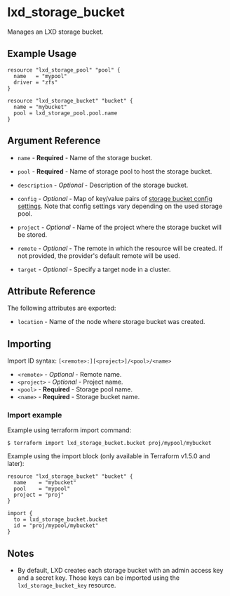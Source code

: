 # lxd_storage_bucket

Manages an LXD storage bucket.

## Example Usage

```hcl
resource "lxd_storage_pool" "pool" {
  name   = "mypool"
  driver = "zfs"
}

resource "lxd_storage_bucket" "bucket" {
  name = "mybucket"
  pool = lxd_storage_pool.pool.name
}
```

## Argument Reference

* `name` - **Required** - Name of the storage bucket.

* `pool` - **Required** - Name of storage pool to host the storage bucket.

* `description` - *Optional* - Description of the storage bucket.

* `config` - *Optional* - Map of key/value pairs of
  [storage bucket config settings](https://documentation.ubuntu.com/lxd/en/latest/howto/storage_buckets/#configure-storage-bucket-settings).
  Note that config settings vary depending on the used storage pool.

* `project` - *Optional* - Name of the project where the storage bucket will be stored.

* `remote` - *Optional* - The remote in which the resource will be created. If
  not provided, the provider's default remote will be used.

* `target` - *Optional* - Specify a target node in a cluster.


## Attribute Reference

The following attributes are exported:

* `location` - Name of the node where storage bucket was created.

## Importing

Import ID syntax: `[<remote>:][<project>]/<pool>/<name>`

* `<remote>` - *Optional* - Remote name.
* `<project>` - *Optional* - Project name.
* `<pool>` - **Required** - Storage pool name.
* `<name>` - **Required** - Storage bucket name.

### Import example

Example using terraform import command:

```shell
$ terraform import lxd_storage_bucket.bucket proj/mypool/mybucket
```

Example using the import block (only available in Terraform v1.5.0 and later):

```hcl
resource "lxd_storage_bucket" "bucket" {
  name    = "mybucket"
  pool    = "mypool"
  project = "proj"
}

import {
  to = lxd_storage_bucket.bucket
  id = "proj/mypool/mybucket"
}
```

## Notes

* By default, LXD creates each storage bucket with an admin access key and a secret key.
	Those keys can be imported using the `lxd_storage_bucket_key` resource.

